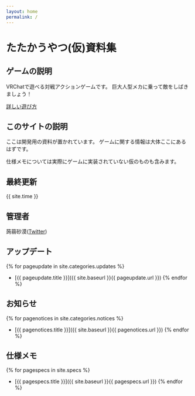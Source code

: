 ```yaml
---
layout: home
permalink: /
---
```

# たたかうやつ(仮)資料集
## ゲームの説明
VRChatで遊べる対戦アクションゲームです。
巨大人型メカに乗って敵をしばきましょう！

[詳しい遊び方](./howtoplay.md)

## このサイトの説明
ここは開発用の資料が置かれています。
ゲームに関する情報は大体ここにあるはずです。

仕様メモについては実際にゲームに実装されていない仮のものも含みます。

## 最終更新
{{ site.time }}

## 管理者
蒟蒻砂漠([Twitter](https://x.com/konjacdesert))

## アップデート
{% for pageupdate in site.categories.updates %}
* [{{ pageupdate.title }}]({{ site.baseurl }}{{ pageupdate.url }})
{% endfor %}

## お知らせ
{% for pagenotices in site.categories.notices %}
* [{{ pagenotices.title }}]({{ site.baseurl }}{{ pagenotices.url }})
{% endfor %}

## 仕様メモ
{% for pagespecs in site.specs %}
* [{{ pagespecs.title }}]({{ site.baseurl }}{{ pagespecs.url }})
{% endfor %}
